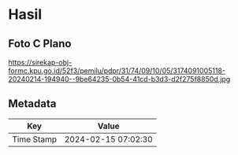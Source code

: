 # Hasil

## Foto C Plano

https://sirekap-obj-formc.kpu.go.id/52f3/pemilu/pdpr/31/74/09/10/05/3174091005118-20240214-194940--9be64235-0b54-41cd-b3d3-d2f275f8850d.jpg


## Metadata

| Key        | Value               |
| ---------- | ------------------- |
| Time Stamp | 2024-02-15 07:02:30 |



